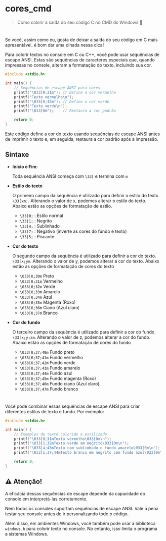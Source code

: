 # cores_cmd
> Como colorir a saída do seu código C no CMD do Windows 🎨
#
Se você, assim como eu, gosta de deixar a saída do seu código em C mais apresentável, é bom dar uma olhada nessa dica!


Para colorir textos no console em C ou C++, você pode usar sequências de escape ANSI. Estas são sequências de caracteres especiais que, quando impressas no console, alteram a formatação do texto, incluindo sua cor.

```c
#include <stdio.h>

int main() {
    // Sequências de escape ANSI para cores
    printf("\033[0;31m"); // Define a cor vermelha
    printf("Texto vermelho\n");
    printf("\033[0;32m"); // Define a cor verde
    printf("Texto verde\n");
    printf("\033[0m");    // Restaura a cor padrão

    return 0;
}
```
Este código define a cor do texto usando sequências de escape ANSI antes de imprimir o texto e, em seguida, restaura a cor padrão após a impressão. 

## Sintaxe

- **Início e Fim:**
  
    Toda sequência ANSI começa com `\33[` e termina com `m`

- **Estilo do texto**
  
    O primeiro campo da sequência é utilizado para definir o estilo do texto.
      `\33[xm;`. Alterando o valor de x, podemos alterar o estilo do texto. Abaixo estão as opções de formatação de estilo.

  - `\33[0;` : Estilo normal
  - `\33[1;` : Negrito
  - `\33[4;` : Sublinhado
  - `\33[7;` : Negativo (inverte as cores do fundo e texto)
  - `\33[5;` : Piscante
  
- **Cor do texto**

  O segundo campo da sequência é utilizado para definir a cor do texto.
  `\33[x;ym`. Alterando o valor de y, podemos alterar a cor do texto. Abaixo estão as opções de formatação de cores do texto

  - `\033[0;30m` Preto
  - `\033[0;31m` Vermelho
  - `\033[0;32m` Verde
  - `\033[0;33m` Amarelo
  - `\033[0;34m` Azul
  - `\033[0;35m` Magenta (Roxo)
  - `\033[0;36m` Ciano (Azul claro)
  - `\033[0;37m` Branco

- **Cor do fundo**

  O terceiro campo da sequência é utilizado para definir a cor do fundo.
  `\33[x;y;zm`. Alterando o valor de z, podemos alterar a cor do fundo. Abaixo estão as opções de formatação de cores do fundo

  - `\033[0;37;40m` Fundo preto
  - `\033[0;37;41m` Fundo vermelho
  - `\033[0;37;42m` Fundo verde
  - `\033[0;37;43m` Fundo amarelo
  - `\033[0;37;44m` Fundo azul
  - `\033[0;37;45m` Fundo magenta (Roxo)
  - `\033[0;37;46m` Fundo ciano (Azul claro)
  - `\033[0;37;47m` Fundo branco

#
Você pode combinar essas sequências de escape ANSI para criar diferentes estilos de texto e fundo. Por exemplo:

```c
#include <stdio.h>

int main() {
    // Exemplos de texto colorido e estilizado
    printf("\033[0;31mTexto vermelho\033[0m\n");
    printf("\033[1;32mTexto verde em negrito\033[0m\n");
    printf("\033[4;43mTexto com sublinhado e fundo amarelo\033[0m\n");
    printf("\033[1;37;44mTexto branco em negrito com fundo azul\033[0m\n");

    return 0;
}
```

## ⚠️ Atenção!
A eficácia dessas sequências de escape depende da capacidade do console em interpretá-las corretamente.

Nem todos os consoles suportam sequências de escape ANSI. Vale a pena testar seu console antes de ir personalizando todo o código.

Além disso, em ambientes Windows, você também pode usar a biblioteca `windows.h` para colorir texto no console. No entanto, isso limita o programa a sistemas Windows.
